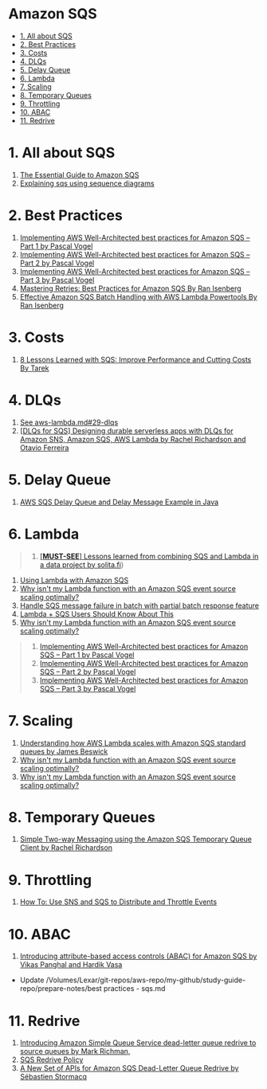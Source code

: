 <h1>Amazon SQS</h1>

<!-- TOC -->

- [1. All about SQS](#1-all-about-sqs)
- [2. Best Practices](#2-best-practices)
- [3. Costs](#3-costs)
- [4. DLQs](#4-dlqs)
- [5. Delay Queue](#5-delay-queue)
- [6. Lambda](#6-lambda)
- [7. Scaling](#7-scaling)
- [8. Temporary Queues](#8-temporary-queues)
- [9. Throttling](#9-throttling)
- [10. ABAC](#10-abac)
- [11. Redrive](#11-redrive)

<!-- /TOC -->

# 1. All about SQS

1. [The Essential Guide to Amazon SQS](https://baselime.io/blog/sqs-guide)
1. [Explaining sqs using sequence diagrams](https://medium.com/circuitpeople/aws-sqs-in-pictures-448c897534e1)

# 2. Best Practices

1. [Implementing AWS Well-Architected best practices for Amazon SQS – Part 1 by Pascal Vogel ](https://aws.amazon.com/blogs/compute/implementing-aws-well-architected-best-practices-for-amazon-sqs-part-1/)
2. [Implementing AWS Well-Architected best practices for Amazon SQS – Part 2 by Pascal Vogel ](https://aws.amazon.com/blogs/compute/implementing-aws-well-architected-best-practices-for-amazon-sqs-part-2/)
3. [Implementing AWS Well-Architected best practices for Amazon SQS – Part 3 by Pascal Vogel](https://aws.amazon.com/blogs/compute/implementing-aws-well-architected-best-practices-for-amazon-sqs-part-3/)
4. [Mastering Retries: Best Practices for Amazon SQS By Ran Isenberg](https://www.ranthebuilder.cloud/post/mastering-retries-best-practices-for-amazon-sqs)
5. [Effective Amazon SQS Batch Handling with AWS Lambda Powertools By Ran Isenberg](https://www.ranthebuilder.cloud/post/effective-amazon-sqs-batch-handling-with-aws-lambda-powertools)

# 3. Costs

1. [8 Lessons Learned with SQS: Improve Performance and Cutting Costs By Tarek](https://aws.plainenglish.io/sqs-lessons-learned-improve-performance-and-cutting-costs-86a9d8fb7b39)

# 4. DLQs

1. [See aws-lambda.md#29-dlqs](./aws-lambda.md#29-dlqs)
1. [[DLQs for SQS] Designing durable serverless apps with DLQs for Amazon SNS, Amazon SQS, AWS Lambda by Rachel Richardson and Otavio Ferreira](https://aws.amazon.com/blogs/compute/designing-durable-serverless-apps-with-dlqs-for-amazon-sns-amazon-sqs-aws-lambda/)

# 5. Delay Queue

1. [AWS SQS Delay Queue and Delay Message Example in Java](https://examples.javacodegeeks.com/aws-sqs-delay-queue-and-delay-message-example-in-java/)

# 6. Lambda

> 1. [[**MUST-SEE**] Lessons learned from combining SQS and Lambda in a data project by solita.fi](https://data.solita.fi/lessons-learned-from-combining-sqs-and-lambda-in-a-data-project/))
1. [Using Lambda with Amazon SQS](https://docs.aws.amazon.com/lambda/latest/dg/with-sqs.html#events-sqs-scaling)
1. [Why isn't my Lambda function with an Amazon SQS event source scaling optimally?](https://repost.aws/knowledge-center/lambda-sqs-scaling)
1. [Handle SQS message failure in batch with partial batch response feature](https://medium.com/srcecde/handle-sqs-message-failure-in-batch-with-partial-batch-response-b858ad212573)
1. [Lambda + SQS Users Should Know About This](https://www.youtube.com/watch?v=0707Py8Jyf0)
1. [Why isn't my Lambda function with an Amazon SQS event source scaling optimally?](https://repost.aws/knowledge-center/lambda-sqs-scaling)
> 1. [Implementing AWS Well-Architected best practices for Amazon SQS – Part 1 by Pascal Vogel ](https://aws.amazon.com/blogs/compute/implementing-aws-well-architected-best-practices-for-amazon-sqs-part-1/)
> 1. [Implementing AWS Well-Architected best practices for Amazon SQS – Part 2 by Pascal Vogel ](https://aws.amazon.com/blogs/compute/implementing-aws-well-architected-best-practices-for-amazon-sqs-part-2/)
> 1. [Implementing AWS Well-Architected best practices for Amazon SQS – Part 3 by Pascal Vogel](https://aws.amazon.com/blogs/compute/implementing-aws-well-architected-best-practices-for-amazon-sqs-part-3/)

# 7. Scaling

1. [Understanding how AWS Lambda scales with Amazon SQS standard queues by James Beswick](https://aws.amazon.com/blogs/compute/understanding-how-aws-lambda-scales-when-subscribed-to-amazon-sqs-queues/)
2. [Why isn't my Lambda function with an Amazon SQS event source scaling optimally?](https://repost.aws/knowledge-center/lambda-sqs-scaling)
3. [Why isn't my Lambda function with an Amazon SQS event source scaling optimally?](https://www.youtube.com/watch?v=mIYWo0LS2-Q)

# 8. Temporary Queues

1. [Simple Two-way Messaging using the Amazon SQS Temporary Queue Client by Rachel Richardson](https://aws.amazon.com/blogs/compute/simple-two-way-messaging-using-the-amazon-sqs-temporary-queue-client/)

# 9. Throttling

1. [How To: Use SNS and SQS to Distribute and Throttle Events](https://www.jeremydaly.com/how-to-use-sns-and-sqs-to-distribute-and-throttle-events/)

# 10. ABAC

1. [Introducing attribute-based access controls (ABAC) for Amazon SQS by Vikas Panghal and Hardik Vasa ](https://aws.amazon.com/blogs/compute/introducing-attribute-based-access-controls-abac-for-amazon-sqs/)
- Update /Volumes/Lexar/git-repos/aws-repo/my-github/study-guide-repo/prepare-notes/best practices - sqs.md

# 11. Redrive

1. [Introducing Amazon Simple Queue Service dead-letter queue redrive to source queues by Mark Richman,](https://aws.amazon.com/blogs/compute/introducing-amazon-simple-queue-service-dead-letter-queue-redrive-to-source-queues/)
2. [SQS Redrive Policy](https://awslabs.github.io/serverless-rules/rules/sqs/redrive_policy/)
3. [A New Set of APIs for Amazon SQS Dead-Letter Queue Redrive by Sébastien Stormacq](https://aws.amazon.com/blogs/aws/a-new-set-of-apis-for-amazon-sqs-dead-letter-queue-redrive/)


